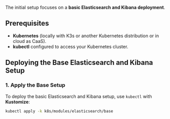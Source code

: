 The initial setup focuses on a **basic Elasticsearch and Kibana deployment**.

## Prerequisites

- **Kubernetes** (locally with K3s or another Kubernetes distribution or in cloud as CaaS).
- **kubectl** configured to access your Kubernetes cluster.

## Deploying the Base Elasticsearch and Kibana Setup

### 1. Apply the Base Setup

To deploy the basic Elasticsearch and Kibana setup, use `kubectl` with **Kustomize**:

```bash
kubectl apply -k k8s/modules/elasticsearch/base
